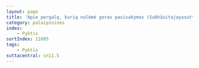 ```yaml
---
layout: page
title: 'Apie pergalę, kurią nulėmė geras pasisakymas (Subhāsitajayasuttaṃ, SN 11.5)'
category: palaipsnines
index: 
    - Pyktis
sortIndex: 11005
tags:
    - Pyktis
suttacentral: sn11.5
---
```

